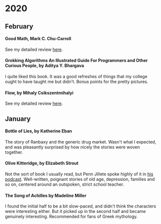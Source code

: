 # 2020

## February

#### Good Math, Mark C. Chu-Carroll

See my detailed review [here](good-math.md).

#### Grokking Algorithms An Illustrated Guide For Programmers and Other Curious People, by Aditya Y. Bhargava

I quite liked this book. It was a good refreshes of things that my
college ought to have taught me but didn't. Bonus points for the
pretty pictures.

#### Flow, by Mihaly Csikszentmihalyi

See my detailed review [here](flow.md).

## January

#### Bottle of Lies, by Katherine Eban

The story of Ranbaxy and the generic drug market. Wasn't what I expected, and
was pleasantly surprised by how nicely the stories were woven together.

#### Olive Kitteridge, by Elizabeth Strout

Not the sort of book I usually read, but Penn Jillete spoke highly of it in
[his podcast](https://pennsundayschool.com/). Well-written, poignant stories of
old age, depression, families and so on, centered around an outspoken, strict
school teacher.

#### The Song of Achilles by Madeline Miller

I found the initial half to be a bit slow-paced, and didn't think the characters were interesting either. But it picked up in the second half and became genuinely interesting. Recommended for fans of Greek mythology.



